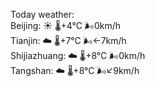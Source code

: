 Today weather:  
Beijing: ☀️ 🌡️+4°C 🌬️0km/h  
Tianjin: ☁️ 🌡️+7°C 🌬️←7km/h  
Shijiazhuang: ☁️ 🌡️+8°C 🌬️0km/h  
Tangshan: ☁️ 🌡️+8°C 🌬️↙9km/h  
